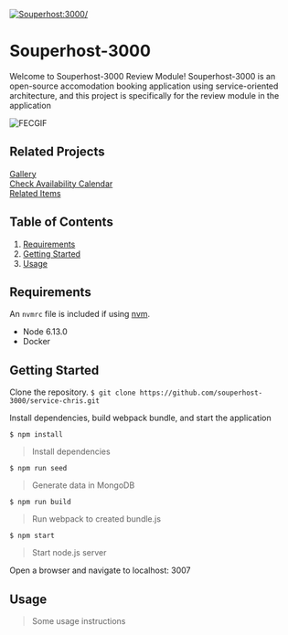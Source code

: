 [![Souperhost:3000/](https://circleci.com/gh/souperhost-3000/service-chris.svg?style=svg)](https://github.com/souperhost-3000/service-chris)
# Souperhost-3000
Welcome to Souperhost-3000 Review Module! Souperhost-3000 is an open-source accomodation booking application using service-oriented architecture, and this project is specifically for the review module in the application

![FECGIF](./FEC(Chris).gif)

## Related Projects
[Gallery](https://github.com/souperhost-3000/service-eric)\
[Check Availability Calendar](https://github.com/souperhost-3000/service-day-glow)\
[Related Items](https://github.com/souperhost-3000/service-dannyhannyford)

## Table of Contents

1. [Requirements](#requirements)
1. [Getting Started](#gettingstarted)
1. [Usage](#Usage)

## Requirements

An `nvmrc` file is included if using [nvm](https://github.com/creationix/nvm).

- Node 6.13.0
- Docker

## Getting Started
Clone the repository.
`$ git clone https://github.com/souperhost-3000/service-chris.git`

Install dependencies, build webpack bundle, and start the application

`$ npm install`
> Install dependencies

`$ npm run seed`
> Generate data in MongoDB

`$ npm run build`
> Run webpack to created bundle.js

`$ npm start`
> Start node.js server

Open a browser and navigate to localhost: 3007

## Usage

> Some usage instructions

